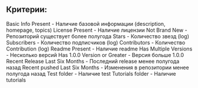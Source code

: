 ## Критерии:
Basic Info Present - Наличие базовой информации (description, homepage, topics)
License Present -	Наличие лицензии
Not Brand New -	Репозиторий существует более полугода
Stars -	Количество звезд (log)
Subscribers -	Количество подписчиков (log)
Contributors -	Количество Contribution (log)
Readme Present -	Наличие readme
Has Multiple Versions -	Несколько версий
Has 1.0.0 Version or Greater -	Версия больше 1.0.0
Recent Release Last Six Months -	Последний release менее полугода назад
Recent pushed Last Six Months -	Изменения в репозитории менее полугода назад
Test folder -	Наличие test
Tutorials folder -	Наличие tutorials
